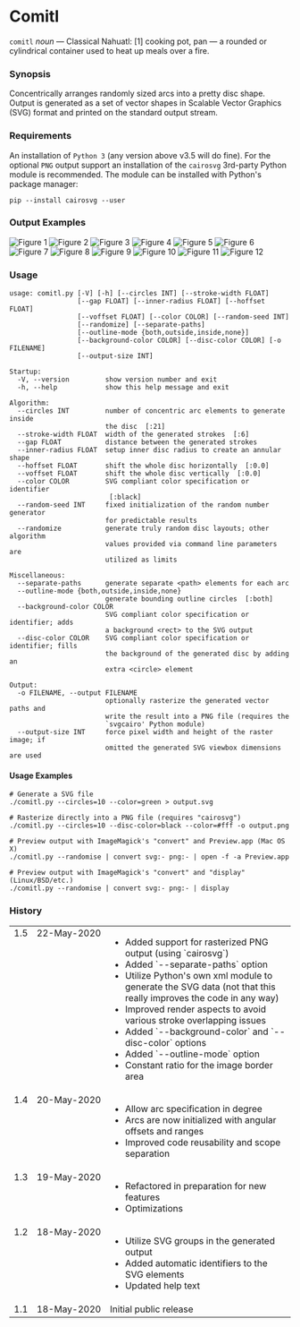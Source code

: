 
# Comitl

`comitl` *noun* — Classical Nahuatl: [1] cooking pot, pan — a rounded or cylindrical container used to heat up meals over a fire.

### Synopsis

Concentrically arranges randomly sized arcs into a pretty disc shape. Output is generated as a set of vector shapes in Scalable
Vector Graphics (SVG) format and printed on the standard output stream.

### Requirements

An installation of `Python 3` (any version above v3.5 will do fine). For the optional `PNG` output support an installation of
the `cairosvg` 3rd-party Python module is recommended. The module can be installed with Python's package manager:

```
pip --install cairosvg --user
```

### Output Examples

![Figure 1](./Documentation/Comitl/Examples/basic_01.svg)
![Figure 2](./Documentation/Comitl/Examples/basic_02.svg)
![Figure 3](./Documentation/Comitl/Examples/basic_03.svg)
![Figure 4](./Documentation/Comitl/Examples/basic_04.svg)
![Figure 5](./Documentation/Comitl/Examples/basic_05.svg)
![Figure 6](./Documentation/Comitl/Examples/basic_06.svg)
![Figure 7](./Documentation/Comitl/Examples/basic_07.svg)
![Figure 8](./Documentation/Comitl/Examples/basic_08.svg)
![Figure 9](./Documentation/Comitl/Examples/basic_09.svg)
![Figure 10](./Documentation/Comitl/Examples/basic_10.svg)
![Figure 11](./Documentation/Comitl/Examples/basic_11.svg)
![Figure 12](./Documentation/Comitl/Examples/basic_12.svg)

### Usage

```
usage: comitl.py [-V] [-h] [--circles INT] [--stroke-width FLOAT]
                 [--gap FLOAT] [--inner-radius FLOAT] [--hoffset FLOAT]
                 [--voffset FLOAT] [--color COLOR] [--random-seed INT]
                 [--randomize] [--separate-paths]
                 [--outline-mode {both,outside,inside,none}]
                 [--background-color COLOR] [--disc-color COLOR] [-o FILENAME]
                 [--output-size INT]

Startup:
  -V, --version         show version number and exit
  -h, --help            show this help message and exit

Algorithm:
  --circles INT         number of concentric arc elements to generate inside
                        the disc  [:21]
  --stroke-width FLOAT  width of the generated strokes  [:6]
  --gap FLOAT           distance between the generated strokes
  --inner-radius FLOAT  setup inner disc radius to create an annular shape
  --hoffset FLOAT       shift the whole disc horizontally  [:0.0]
  --voffset FLOAT       shift the whole disc vertically  [:0.0]
  --color COLOR         SVG compliant color specification or identifier
                         [:black]
  --random-seed INT     fixed initialization of the random number generator
                        for predictable results
  --randomize           generate truly random disc layouts; other algorithm
                        values provided via command line parameters are
                        utilized as limits

Miscellaneous:
  --separate-paths      generate separate <path> elements for each arc
  --outline-mode {both,outside,inside,none}
                        generate bounding outline circles  [:both]
  --background-color COLOR
                        SVG compliant color specification or identifier; adds
                        a background <rect> to the SVG output
  --disc-color COLOR    SVG compliant color specification or identifier; fills
                        the background of the generated disc by adding an
                        extra <circle> element

Output:
  -o FILENAME, --output FILENAME
                        optionally rasterize the generated vector paths and
                        write the result into a PNG file (requires the
                        `svgcairo' Python module)
  --output-size INT     force pixel width and height of the raster image; if
                        omitted the generated SVG viewbox dimensions are used
```

#### Usage Examples
```
# Generate a SVG file
./comitl.py --circles=10 --color=green > output.svg

# Rasterize directly into a PNG file (requires "cairosvg")
./comitl.py --circles=10 --disc-color=black --color=#fff -o output.png
```

```
# Preview output with ImageMagick's "convert" and Preview.app (Mac OS X)
./comitl.py --randomise | convert svg:- png:- | open -f -a Preview.app

# Preview output with ImageMagick's "convert" and "display" (Linux/BSD/etc.)
./comitl.py --randomise | convert svg:- png:- | display
````

### History

<table>
    <tr>
        <td valign=top>1.5</td>
        <td valign=top nowrap>22-May-2020</td>
        <td>
			<ul>
				<li>Added support for rasterized PNG output (using `cairosvg`)
				<li>Added `--separate-paths` option
				<li>Utilize Python's own xml module to generate the SVG data (not that this really improves the code in any way)
				<li>Improved render aspects to avoid various stroke overlapping issues
				<li>Added `--background-color` and `--disc-color` options
				<li>Added `--outline-mode` option
				<li>Constant ratio for the image border area
			</ul>
		</td>
    </tr>
    <tr>
        <td valign=top>1.4</td>
        <td valign=top nowrap>20-May-2020</td>
        <td>
			<ul>
				<li>Allow arc specification in degree
				<li>Arcs are now initialized with angular offsets and ranges
				<li>Improved code reusability and scope separation
			</ul>
		</td>
    </tr>
    <tr>
        <td valign=top>1.3</td>
        <td valign=top nowrap>19-May-2020</td>
        <td>
			<ul>
				<li>Refactored in preparation for new features
				<li>Optimizations
			</ul>
		</td>
    </tr>
    <tr>
        <td valign=top>1.2</td>
        <td valign=top nowrap>18-May-2020</td>
        <td>
			<ul>
				<li>Utilize SVG groups in the generated output
				<li>Added automatic identifiers to the SVG elements
				<li>Updated help text
			</ul>
		</td>
    </tr>
    <tr>
        <td valign=top>1.1</td>
        <td valign=top nowrap>18-May-2020</td>
        <td>Initial public release</td>
    </tr>
</table>